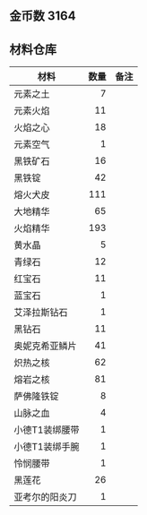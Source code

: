 ## 金币数 3164
## 材料仓库
| 材料        | 数量   |  备注  |
| --------   | -----:  | :----:  |
| 元素之土      | 7   |        |
| 元素火焰      | 11   |        |
| 火焰之心        |   18   |      |
| 元素空气        |    1   |    |
|黑铁矿石|16||
|黑铁锭|42||
|熔火犬皮|111||
|大地精华|65||
|火焰精华|193||
|黄水晶|5||
|青绿石|12||
|红宝石|11||
|蓝宝石|1||
|艾泽拉斯钻石|1||
|黑钻石|11||
|奥妮克希亚鳞片|41||
|炽热之核|62||
|熔岩之核|81||
|萨佛隆铁锭|8||
|山脉之血|4||
|小德T1装绑腰带|1||
|小德T1装绑手腕|1||
|怜悯腰带|1||
|黑莲花|26||
|亚考尔的阳炎刀|1||
